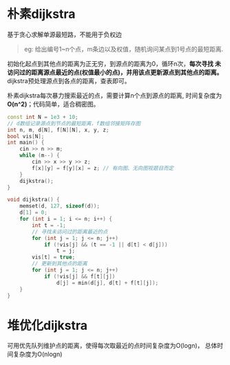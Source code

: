 # 朴素dijkstra

基于贪心求解单源最短路，不能用于负权边

> eg: 给出编号1~n个点，m条边以及权值，随机询问某点到1号点的最短距离.

初始化起点到其他点的距离为正无穷，到源点的距离为0，循环n次，**每次寻找
未访问过的距离源点最近的点(权值最小的点)，并用该点更新源点到其他点的距离。**
dijkstra预处理源点到各点的距离，查表即可。

朴素dijkstra每次暴力搜索最近的点，需要计算n个点到源点的距离,
时间复杂度为**O(n^2)**；代码简单，适合稠密图。

```c++
const int N = 1e3 + 10;
// d数组记录源点到节点的最短距离，f数组邻接矩阵存图
int n, m, d[N], f[N][N], x, y, z;
bool vis[N];
int main() {
    cin >> n >> m;
    while (m--) {
        cin >> x >> y >> z;
        f[x][y] = f[y][x] = z; // 有向图、无向图视题目而定
    }
    dijkstra();
}
```

```c++
void dijkstra() {
    memset(d, 127, sizeof(d));
    d[1] = 0;
    for (int i = 1; i <= n; i++) {
        int t = -1;
        // 寻找未访问过的距离最近的点
        for (int j = 1; j <= n; j++)
            if (!vis[j] && (t == -1 || d[t] < d[j]))
                t = j;
        vis[t] = true;
        // 更新到其他点的距离
        for (int j = 1; j <= n; j++)
            if (!vis[j] && f[t][j])
                d[j] = min(d[j], d[t] + f[t][j]);
    }
}
```

# 堆优化dijkstra

可用优先队列维护点的距离，使得每次取最近的点时间复杂度为O(logn)，
总体时间复杂度为O(nlogn)

```c++

```
